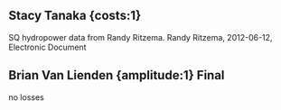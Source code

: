 ## Stacy Tanaka {costs:1} 
SQ hydropower data from Randy Ritzema.
Randy Ritzema, 2012-06-12, Electronic Document

## Brian Van Lienden {amplitude:1} Final
no losses
